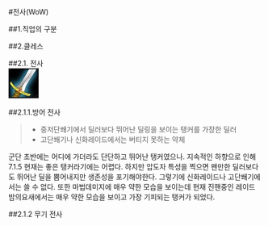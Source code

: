 #전사(WoW) 

##1.직업의 구분 


##2.클레스

##2.1. 전사  
![전사](images/warrior.jpg)

##2.1.1.방어 전사   
>* 중저단쐐기에서 딜러보다 뛰어난 딜링을 보이는 탱커를 가장한 딜러  
>* 고단쐐기나 신화레이드에서는 버티지 못하는 약체   

군단 초반에는 어디에 가더라도 단단하고 뛰어난 탱커였으나. 지속적인 하향으로 인해  7.1.5 현재는 좋은 탱커라기에는 어렵다. 하지만 압도자 특성을 찍으면 왠만한 딜러보다도 뛰어난 딜을 뿜어내지만 생존성을 포기해야한다. 그렇기에 신화레이드나 고단쐐기에서는 쓸 수 없다. 또한 마법데미지에 매우 약한 모습을 보이는데 현재 진핸중인 레이드 밤의요새에서는 매우 약한 모습을 보이고 가장 기피되는 탱커가 되었다.

##2.1.2 무기 전사
>
